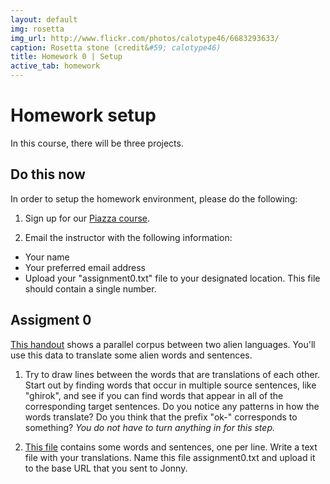 ```yaml
---
layout: default
img: rosetta
img_url: http://www.flickr.com/photos/calotype46/6683293633/
caption: Rosetta stone (credit&#59; calotype46)
title: Homework 0 | Setup
active_tab: homework
---
```


Homework setup
=============================================================


In this course, there will be three projects. 

## Do this now

In order to setup the homework environment, please do the following:

1. Sign up for our [Piazza course](http://www.piazza.com/hmc/spring2015/cs159).

2. Email the instructor with the following information:
* Your name
* Your preferred email address
* Upload your "assignment0.txt" file to your designated location.  This file should contain a single number.

## Assigment 0

[This handout](handout1.pdf) shows a parallel corpus
between two alien languages. You'll use this data to translate some
alien words and sentences.

1. Try to draw lines between the words that are translations of each
other. Start out by finding words that occur in multiple source sentences,
like "ghirok", and see if you can find words that appear in all of the
corresponding target sentences. Do you notice any patterns in how the
words translate? Do you think that the prefix "ok-" corresponds to something?
*You do not have to turn anything in for this step.*

2. [This file](hw0_input.txt) contains some words and sentences,
one per line. Write a text file with your translations. Name this file
assignment0.txt and upload it to the base URL that you sent to Jonny.
